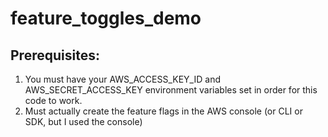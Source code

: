 # feature_toggles_demo
## Prerequisites:
1. You must have your AWS_ACCESS_KEY_ID and AWS_SECRET_ACCESS_KEY 
environment variables set in order for this code to work. 
2. Must actually create the feature flags in the AWS console (or CLI or 
SDK, but I used the console)

